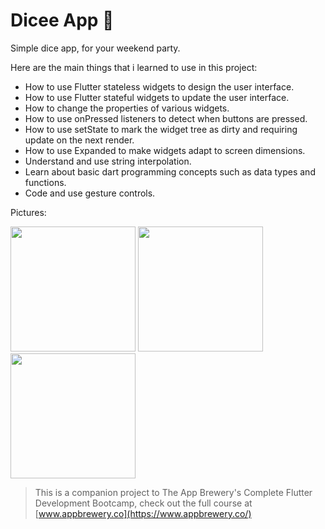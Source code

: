 # Dicee App 🎲

Simple dice app, for your weekend party.

Here are the main things that i learned to use in this project:

- How to use Flutter stateless widgets to design the user interface.
- How to use Flutter stateful widgets to update the user interface.
- How to change the properties of various widgets.
- How to use onPressed listeners to detect when buttons are pressed.
- How to use setState to mark the widget tree as dirty and requiring update on the next render.
- How to use Expanded to make widgets adapt to screen dimensions.
- Understand and use string interpolation.
- Learn about basic dart programming concepts such as data types and functions.
- Code and use gesture controls.

Pictures:

<img src="https://github.com/Selmeny/dicee_app/blob/master/images/screenshot_1.png" width="200"> <img src="https://github.com/Selmeny/dicee_app/blob/master/images/screenshot_2.png" width="200"> <img src="https://github.com/Selmeny/dicee_app/blob/master/images/screenshot_3.png" width="200">

>This is a companion project to The App Brewery's Complete Flutter Development Bootcamp, check out the full course at [www.appbrewery.co](https://www.appbrewery.co/)
